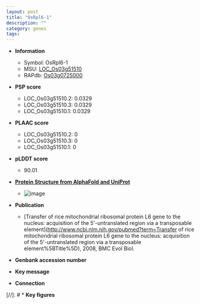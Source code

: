 ```yaml
---
layout: post
title: "OsRpl6-1"
description: ""
category: genes
tags: 
---
```


* **Information**  
    + Symbol: OsRpl6-1  
    + MSU: [LOC_Os03g51510](http://rice.plantbiology.msu.edu/cgi-bin/ORF_infopage.cgi?orf=LOC_Os03g51510)  
    + RAPdb: [Os03g0725000](http://rapdb.dna.affrc.go.jp/viewer/gbrowse_details/irgsp1?name=Os03g0725000)  

* **PSP score**  
    + LOC_Os03g51510.2: 0.0329 
    + LOC_Os03g51510.3: 0.0329 
    + LOC_Os03g51510.1: 0.0329 

* **PLAAC score**  
    + LOC_Os03g51510.2: 0 
    + LOC_Os03g51510.3: 0 
    + LOC_Os03g51510.1: 0 

* **pLDDT score**
    + 90.01

* **[Protein Structure from AlphaFold and UniProt](https://www.uniprot.org/uniprotkb/Q6AU10/entry#structure)**
    + ![image](https://ricepsp.github.io/images/Q6/AF-Q6AU10-F1.png)

* **Publication**  
    + [Transfer of rice mitochondrial ribosomal protein L6 gene to the nucleus: acquisition of the 5'-untranslated region via a transposable element](http://www.ncbi.nlm.nih.gov/pubmed?term=Transfer of rice mitochondrial ribosomal protein L6 gene to the nucleus: acquisition of the 5'-untranslated region via a transposable element%5BTitle%5D), 2008, BMC Evol Biol.

* **Genbank accession number**  

* **Key message**  

* **Connection**  

[//]: # * **Key figures**  


